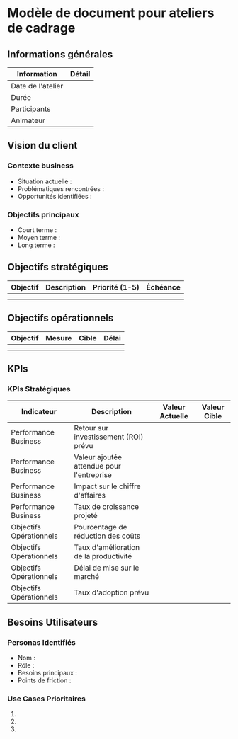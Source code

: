 # Modèle de document pour ateliers de cadrage

## Informations générales
| Information | Détail |
|------------|---------|
| Date de l'atelier | |
| Durée | |
| Participants | |
| Animateur | |

## Vision du client

### Contexte business
- Situation actuelle :
- Problématiques rencontrées :
- Opportunités identifiées :

### Objectifs principaux
- Court terme :
- Moyen terme :
- Long terme :

## Objectifs stratégiques

| Objectif | Description | Priorité (1-5) | Échéance |
|----------|-------------|----------------|-----------|
| | | | |
| | | | |

## Objectifs opérationnels

| Objectif | Mesure | Cible | Délai |
|----------|---------|--------|-------|
| | | | |
| | | | |


## KPIs

### KPIs Stratégiques

| Indicateur | Description | Valeur Actuelle | Valeur Cible |
|------------|-------------|-----------------|--------------|
| Performance Business | Retour sur investissement (ROI) prévu | | |
| Performance Business | Valeur ajoutée attendue pour l'entreprise | | |
| Performance Business | Impact sur le chiffre d'affaires | | |
| Performance Business | Taux de croissance projeté | | |
| Objectifs Opérationnels | Pourcentage de réduction des coûts | | |
| Objectifs Opérationnels | Taux d'amélioration de la productivité | | |
| Objectifs Opérationnels | Délai de mise sur le marché | | |
| Objectifs Opérationnels | Taux d'adoption prévu | | |

## Besoins Utilisateurs

### Personas Identifiés
- Nom :
- Rôle :
- Besoins principaux :
- Points de friction :

### Use Cases Prioritaires
1. 
2. 
3. 
